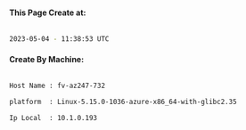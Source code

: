
   
#### This Page Create at:

```bash

2023-05-04 - 11:38:53 UTC

```

#### Create By Machine:

```bash

Host Name : fv-az247-732

platform  : Linux-5.15.0-1036-azure-x86_64-with-glibc2.35

Ip Local  : 10.1.0.193

```

